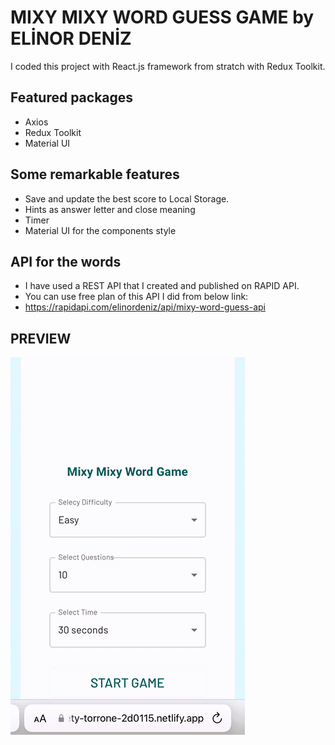 # MIXY MIXY WORD GUESS GAME by ELİNOR DENİZ

I coded this project with React.js framework from stratch with Redux Toolkit.

## Featured packages

- Axios
- Redux Toolkit
- Material UI

## Some remarkable features

- Save and update the best score to Local Storage.
- Hints as answer letter and close meaning
- Timer
- Material UI for the components style

## API for the words

- I have used a REST API that I created and published on RAPID API.
- You can use free plan of this API I did from below link:
- https://rapidapi.com/elinordeniz/api/mixy-word-guess-api

## PREVIEW

![](https://github.com/elinordeniz/mixy-word-game-react/blob/main/public/previewg.gif)
